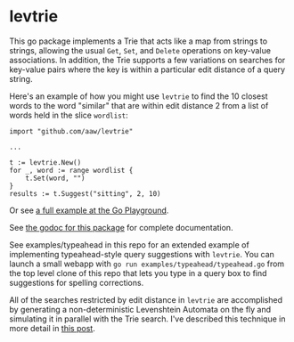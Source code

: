 levtrie
=======

This go package implements a Trie that acts like a map from strings to strings,
allowing the usual `Get`, `Set`, and `Delete` operations on key-value
associations. In addition, the Trie supports a few variations on searches for
key-value pairs where the key is within a particular edit distance of a query
string.

Here's an example of how you might use `levtrie` to find the 10 closest words
to the word "similar" that are within edit distance 2 from a list of words
held in the slice `wordlist`:

```
import "github.com/aaw/levtrie"

...

t := levtrie.New()
for _, word := range wordlist {
    t.Set(word, "")
}
results := t.Suggest("sitting", 2, 10)
```

Or see
[a full example at the Go Playground](https://play.golang.org/p/dlNIUOpLk4x).

See [the godoc for this package](https://godoc.org/github.com/aaw/levtrie)
for complete documentation.

See examples/typeahead in this repo for an extended example of implementing
typeahead-style query suggestions with `levtrie`. You can launch a small webapp
with `go run examples/typeahead/typeahead.go` from the top level clone of this
repo that lets you type in a query box to find suggestions for spelling
corrections.

All of the searches restricted by edit distance in `levtrie` are accomplished
by generating a non-deterministic Levenshtein Automata on the fly and simulating
it in parallel with the Trie search. I've described this technique in more
detail in [this post](http://blog.aaw.io/2017/08/25/levenshtein-automata.html).
